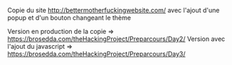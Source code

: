 Copie du site http://bettermotherfuckingwebsite.com/ avec l'ajout d'une popup et d'un bouton changeant le thème

Version en production de la copie =>    https://brosedda.com/theHackingProject/Preparcours/Day2/
Version avec l'ajout du javascript =>   https://brosedda.com/theHackingProject/Preparcours/Day3/
